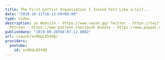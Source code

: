 ```yaml
---
title: The First Leftist Organization I Joined Felt Like a Cult...
date: "2019-10-11T16:13:59+08:00"
type: video
description: ye Website - https://www.vaush.gg/ Twitter - https://twitter.com/VaushV
  Patreon - https://www.patreon.com/vaush Donate - https://www.paypal.me/vaush
publishdate: "2019-09-20T04:07:12.000Z"
url: /vaush/xv9bUL85t0Q/
providers:
  youtube:
    id: xv9bUL85t0Q
---
```

